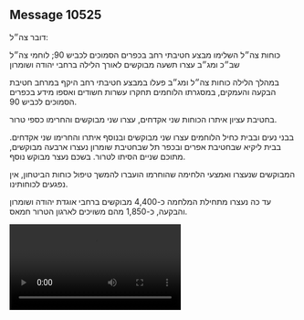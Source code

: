 ## Message 10525

דובר צה״ל:

כוחות צה״ל השלימו מבצע חטיבתי רחב בכפרים הסמוכים לכביש 90; לוחמי צה״ל שב״כ ומג״ב עצרו תשעה מבוקשים לאורך הלילה ברחבי יהודה ושומרון

במהלך הלילה כוחות צה״ל ומג״ב פעלו במבצע חטיבתי רחב היקף במרחב חטיבת הבקעה והעמקים, במסגרתו הלוחמים תחקרו עשרות חשודים ואספו מידע בכפרים הסמוכים לכביש 90.

בחטיבת עציון איתרו הכוחות שני אקדחים, עצרו שני מבוקשים והחרימו כספי טרור.

בבני נעים ובבית כחיל הלוחמים עצרו שני מבוקשים ובנוסף איתרו והחרימו שני אקדחים.
בבית ליקיא שבחטיבת אפרים ובכפר תל שבחטיבת שומרון נעצרו ארבעה מבוקשים, מתוכם שניים הסיתו לטרור.
בשכם נעצר מבוקש נוסף.

המבוקשים שנעצרו ואמצעי הלחימה שהוחרמו הועברו להמשך טיפול כוחות הביטחון, אין נפגעים לכוחותינו.  

עד כה נעצרו מתחילת המלחמה כ-4,400 מבוקשים ברחבי אוגדת יהודה ושומרון והבקעה, כ-1,850 מהם משויכים לארגון הטרור חמאס.

![Video](10525/10525_media.mp4)
